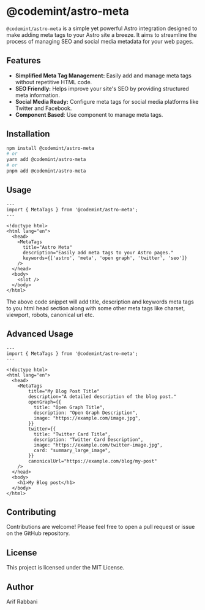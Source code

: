 # @codemint/astro-meta

`@codemint/astro-meta` is a simple yet powerful Astro integration designed to make adding meta tags to your Astro site a breeze.  It aims to streamline the process of managing SEO and social media metadata for your web pages.

## Features

-   **Simplified Meta Tag Management:** Easily add and manage meta tags without repetitive HTML code.
-   **SEO Friendly:** Helps improve your site's SEO by providing structured meta information.
-   **Social Media Ready:** Configure meta tags for social media platforms like Twitter and Facebook.
- **Component Based**: Use component to manage meta tags.

## Installation

  ```bash
  npm install @codemint/astro-meta
  # or
  yarn add @codemint/astro-meta
  # or
  pnpm add @codemint/astro-meta
  ```

## Usage

  ```astro
  ---
  import { MetaTags } from '@codemint/astro-meta';
  ---

  <!doctype html>
  <html lang="en">
    <head>
      <MetaTags
        title="Astro Meta"
        description="Easily add meta tags to your Astro pages."
        keywords={['astro', 'meta', 'open graph', 'twitter', 'seo']}
      />
    </head>
    <body>
      <slot />
    </body>
  </html>
  ```

The above code snippet will add title, description and keywords meta tags to you html head section along with some other meta tags like charset, viewport, robots, canonical url etc.

## Advanced Usage

  ```astro
  ---
  import { MetaTags } from '@codemint/astro-meta';
  ---

  <!doctype html>
  <html lang="en">
    <head>
      <MetaTags
          title="My Blog Post Title"
          description="A detailed description of the blog post."
          openGraph={{
            title: "Open Graph Title",
            description: "Open Graph Description",
            image: "https://example.com/image.jpg",
          }}
          twitter={{
            title: "Twitter Card Title",
            description: "Twitter Card Description",
            image: "https://example.com/twitter-image.jpg",
            card: "summary_large_image",
          }}
          canonicalUrl="https://example.com/blog/my-post"
      />
    </head>
    <body>
      <h1>My Blog post</h1>
    </body>
  </html>
  ```

## Contributing

Contributions are welcome! Please feel free to open a pull request or issue on the GitHub repository.

## License

This project is licensed under the MIT License.

## Author

Arif Rabbani
